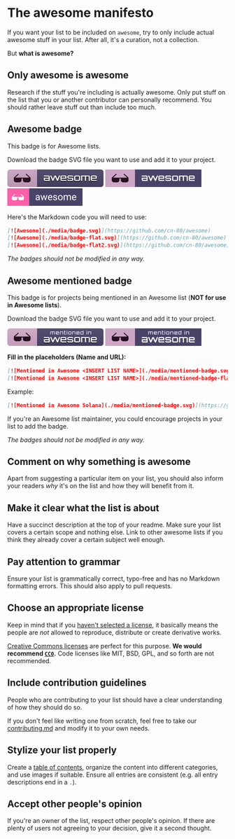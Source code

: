 # The awesome manifesto

If you want your list to be included on `awesome`, try to only include actual awesome stuff in your list. After all, it's a curation, not a collection.

But **what is awesome?**

## Only awesome is awesome

Research if the stuff you're including is actually awesome. Only put stuff on the list that you or another contributor can personally recommend. You should rather leave stuff out than include too much.

## Awesome badge

This badge is for Awesome lists.

Download the badge SVG file you want to use and add it to your project.

[![Awesome](./media/badge.svg)](https://github.com/cn-80/awesome)
[![Awesome](./media/badge-flat.svg)](https://github.com/cn-80/awesome)
[![Awesome](./media/badge-flat2.svg)](https://github.com/cn-80/awesome)

Here's the Markdown code you will need to use:

```md
[![Awesome](./media/badge.svg)](https://github.com/cn-80/awesome)
[![Awesome](./media/badge-flat.svg)](https://github.com/cn-80/awesome)
[![Awesome](./media/badge-flat2.svg)](https://github.com/cn-80/awesome)
```

*The badges should not be modified in any way.*

## Awesome mentioned badge

This badge is for projects being mentioned in an Awesome list (**NOT for use in Awesome lists**).

Download the badge SVG file you want to use and add it to your project.

[![Mentioned in Awesome](./media/mentioned-badge.svg)](https://github.com/cn-80/awesome)
[![Mentioned in Awesome](./media/mentioned-badge-flat.svg)](https://github.com/cn-80/awesome)

**Fill in the placeholders (Name and URL):**

```md
[![Mentioned in Awesome <INSERT LIST NAME>](./media/mentioned-badge.svg)](https://github.com/<INSERT LIST URL>)
[![Mentioned in Awesome <INSERT LIST NAME>](./media/mentioned-badge-flat.svg)](https://github.com/<INSERT LIST URL>)
```

Example:

```md
[![Mentioned in Awesome Solana](./media/mentioned-badge.svg)](https://github.com/paul-schaaf/awesome-solana)
```

If you're an Awesome list maintainer, you could encourage projects in your list to add the badge.

*The badges should not be modified in any way.*

## Comment on why something is awesome

Apart from suggesting a particular item on your list, you should also inform your readers *why* it's on the list and how they will benefit from it.

## Make it clear what the list is about

Have a succinct description at the top of your readme. Make sure your list covers a certain scope and nothing else. Link to other awesome lists if you think they already cover a certain subject well enough.

## Pay attention to grammar

Ensure your list is grammatically correct, typo-free and has no Markdown formatting errors. This should also apply to pull requests.

## Choose an appropriate license

Keep in mind that if you [haven't selected a license](https://choosealicense.com/no-license/), it basically means the people are *not* allowed to reproduce, distribute or create derivative works.

[Creative Commons licenses](https://creativecommons.org/) are perfect for this purpose. **We would recommend [`CC0`](https://creativecommons.org/publicdomain/zero/1.0/).** Code licenses like MIT, BSD, GPL, and so forth are not recommended.

## Include contribution guidelines

People who are contributing to your list should have a clear understanding of how they should do so.

If you don't feel like writing one from scratch, feel free to take our [contributing.md](contributing.md) and modify it to your own needs.

## Stylize your list properly

Create a [table of contents](https://github.com/sindresorhus/stuff/blob/main/toc-generators.md), organize the content into different categories, and use images if suitable. Ensure all entries are consistent (e.g. all entry descriptions end in a `.`).

## Accept other people's opinion

If you're an owner of the list, respect other people's opinion. If there are plenty of users not agreeing to your decision, give it a second thought.
